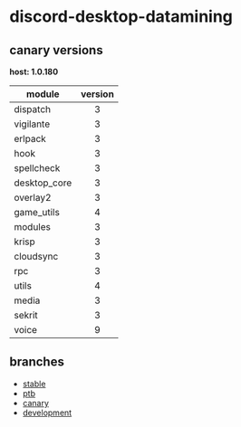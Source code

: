 # discord-desktop-datamining

## canary versions

**host: 1.0.180**

| module | version |
| ------ | :-----: |
| dispatch | 3 |
| vigilante | 3 |
| erlpack | 3 |
| hook | 3 |
| spellcheck | 3 |
| desktop_core | 3 |
| overlay2 | 3 |
| game_utils | 4 |
| modules | 3 |
| krisp | 3 |
| cloudsync | 3 |
| rpc | 3 |
| utils | 4 |
| media | 3 |
| sekrit | 3 |
| voice | 9 |

## branches

- [stable](https://github.com/OpenAsar/discord-desktop-datamining/tree/stable)
- [ptb](https://github.com/OpenAsar/discord-desktop-datamining/tree/ptb)
- [canary](https://github.com/OpenAsar/discord-desktop-datamining/tree/canary)
- [development](https://github.com/OpenAsar/discord-desktop-datamining/tree/development)